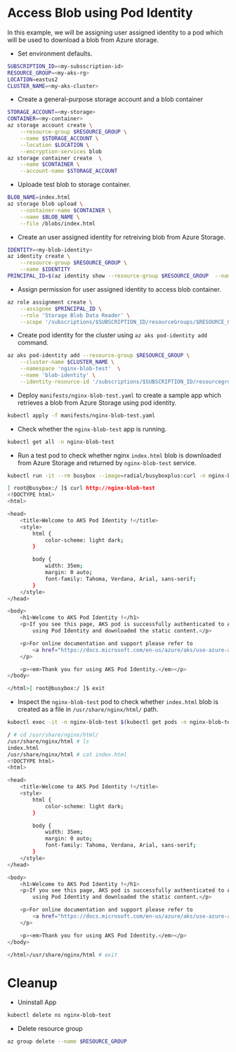 # Access Blob using Pod Identity

In this example, we will be assigning user assigned identity to a pod which will be used to download a blob from Azure storage.

- Set environment defaults.

```sh
SUBSCRIPTION_ID=<my-subsscription-id>
RESOURCE_GROUP=<my-aks-rg>
LOCATION=eastus2
CLUSTER_NAME=<my-aks-cluster>
```

- Create a general-purpose storage account and a blob container 

```sh
STORAGE_ACCOUNT=<my-storage>
CONTAINER=<my-container>
az storage account create \
    --resource-group $RESOURCE_GROUP \
    --name $STORAGE_ACCOUNT \
    --location $LOCATION \
    --encryption-services blob
az storage container create  \
    --name $CONTAINER \
    --account-name $STORAGE_ACCOUNT
```

- Uploade test blob to storage container.

```sh
BLOB_NAME=index.html
az storage blob upload \
    --container-name $CONTAINER \
    --name $BLOB_NAME \
    --file /blobs/index.html 
```
 
- Create an user assigned identity for retreiving blob from Azure Storage.

```sh
IDENTITY=<my-blob-identity>
az identity create \
    --resource-group $RESOURCE_GROUP \
    --name $IDENTITY
PRINCIPAL_ID=$(az identity show --resource-group $RESOURCE_GROUP  --name $IDENTITY --query 'principalId' -o tsv)
```

- Assign permission for user assigned identity to access blob container.

```sh
az role assignment create \
    --assignee $PRINCIPAL_ID \
    --role 'Storage Blob Data Reader' \
    --scope '/subscriptions/$SUBSCRIPTION_ID/resourceGroups/$RESOURCE_GROUP/providers/Microsoft.Storage/storageAccounts/$STORAGE_ACCOUNT'
```

- Create pod identity for the cluster using `az aks pod-identity add` command.

```sh
az aks pod-identity add --resource-group $RESOURCE_GROUP \
    --cluster-name $CLUSTER_NAME \
    --namespace 'nginx-blob-test'  \
    --name 'blob-identity' \
    --identity-resource-id '/subscriptions/$SUBSCRIPTION_ID/resourcegroups/$$RESOURCE_GROUP/providers/Microsoft.ManagedIdentity/userAssignedIdentities/$IDENTITY'
```

- Deploy `manifests/nginx-blob-test.yaml` to create a sample app which retrieves a blob from Azure Storage using pod identity.

```sh
kubectl apply -f manifests/nginx-blob-test.yaml
```

- Check whether the `nginx-blob-test` app is running.

```sh
kubectl get all -n nginx-blob-test
```

- Run a test pod to check whether nginx `index.html` blob is downloaded from Azure Storage and returned by `nginx-blob-test` service.

```sh
kubectl run -it --rm busybox --image=radial/busyboxplus:curl -n nginx-blob-test -- sh

[ root@busybox:/ ]$ curl http://nginx-blob-test
<!DOCTYPE html>
<html>

<head>
    <title>Welcome to AKS Pod Identity !</title>
    <style>
        html {
            color-scheme: light dark;
        }

        body {
            width: 35em;
            margin: 0 auto;
            font-family: Tahoma, Verdana, Arial, sans-serif;
        }
    </style>
</head>

<body>
    <h1>Welcome to AKS Pod Identity !</h1>
    <p>If you see this page, AKS pod is successfully authenticated to Azure Blob Storage
        using Pod Identity and downloaded the static content.</p>

    <p>For online documentation and support please refer to
        <a href="https://docs.microsoft.com/en-us/azure/aks/use-azure-ad-pod-identity/">docs.microsoft.com</a>.
    </p>

    <p><em>Thank you for using AKS Pod Identity.</em></p>
</body>

</html>[ root@busybox:/ ]$ exit
```

- Inspect the `nginx-blob-test` pod to check whether `index.html` blob is created as a file in `/usr/share/nginx/html/` path.

```sh
kubectl exec -it -n nginx-blob-test $(kubectl get pods -n nginx-blob-test -l app=nginx-blob-test -o jsonpath='{.items[0].metadata.name}') -- sh

/ # cd /usr/share/nginx/html/
/usr/share/nginx/html # ls
index.html
/usr/share/nginx/html # cat index.html
<!DOCTYPE html>
<html>

<head>
    <title>Welcome to AKS Pod Identity !</title>
    <style>
        html {
            color-scheme: light dark;
        }

        body {
            width: 35em;
            margin: 0 auto;
            font-family: Tahoma, Verdana, Arial, sans-serif;
        }
    </style>
</head>

<body>
    <h1>Welcome to AKS Pod Identity !</h1>
    <p>If you see this page, AKS pod is successfully authenticated to Azure Blob Storage
        using Pod Identity and downloaded the static content.</p>

    <p>For online documentation and support please refer to
        <a href="https://docs.microsoft.com/en-us/azure/aks/use-azure-ad-pod-identity/">docs.microsoft.com</a>.
    </p>

    <p><em>Thank you for using AKS Pod Identity.</em></p>
</body>

</html>/usr/share/nginx/html # exit
```

# Cleanup

- Uninstall App 

```sh
kubectl delete ns nginx-blob-test
```

- Delete resource group

```sh
az group delete --name $RESOURCE_GROUP
```